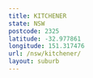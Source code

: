 ```yaml
---
title: KITCHENER
state: NSW
postcode: 2325
latitude: -32.977861
longitude: 151.317476
url: /nsw/kitchener/
layout: suburb
---
```

